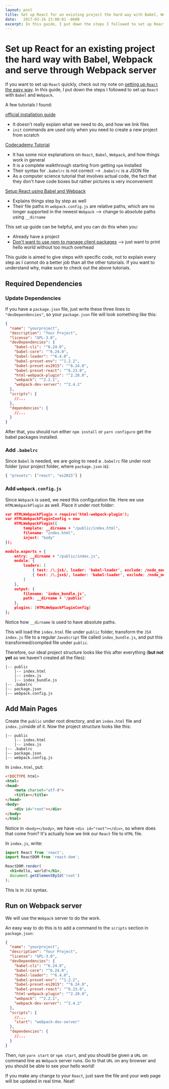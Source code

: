 ```yaml
---
layout: post
title: Set up React for an existing project the hard way with Babel, Webpack and serve through Webpack server
date:   2017-03-16 23:00:01 -0600
excerpt: In this guide, I put down the steps I followed to set up React with Babel and Webpack.
---
```


# Set up React for an existing project the hard way with Babel, Webpack and serve through Webpack server

If you want to set up `React` quickly, check out my note on [setting up `React` the easy way](https://gist.github.com/42mandychen/0aa124fda880689dc2c4308f3d9628d0). In this guide, I put down the steps I followed to set up `React` with `Babel` and `Webpack`.

A few tutorials I found:

[official installation guide](https://facebook.github.io/react/docs/installation.html)

- It doesn't really explain what we need to do, and how we link files
- `init` commands are used only when you need to create a new project from scratch

[Codecademy Tutorial](https://www.codecademy.com/articles/react-setup-i)

- It has some nice explanations on `React`, `Babel`, `Webpack`, and how things work in general
- It is a complete walkthrough starting from getting `npm` installed
- Their syntax for `.babelrc` is not correct —> `.babelrc` is a JSON file
- As a computer science tutorial that involves actual code, the fact that they don't have code boxes but rather pictures is very inconvenient

[Setup React using Babel and Webpack](https://scotch.io/tutorials/setup-a-react-environment-using-webpack-and-babel)

- Explains things step by step as well
- Their file paths in `webpack.config.js` are relative paths, which are no longer supported in the newest `Webpack` —> change to absolute paths using `__dirname`

This set up guide can be helpful, and you can do this when you:

- Already have a project
- [Don't want to use npm to manage client packages](https://facebook.github.io/react/docs/installation.html#using-a-cdn) —> just want to print hello world without too much overhead

This guide is aimed to give steps with specific code, not to explain every step as I cannot do a better job than all the other tutorials. If you want to understand why, make sure to check out the above tutorials.

## Required Dependencies

### Update Dependencies

If you have a `package.json` file, just write these three lines to `"devDependencies"`, so your `package.json` file will look something like this:

```json
{
  "name": "yourproject",
  "description": "Your Project",
  "license": "GPL-3.0",
  "devDependencies": {
    "babel-cli": "^6.24.0",
    "babel-core": "^6.24.0",
    "babel-loader": "^6.4.0",
    "babel-preset-env": "^1.2.2",
    "babel-preset-es2015": "^6.24.0",
    "babel-preset-react": "^6.23.0",
    "html-webpack-plugin": "^2.28.0",
    "webpack": "^2.2.1",
    "webpack-dev-server": "^2.4.2"
  },
  "scripts": {
    //...
  },
  "dependencies": {
    //...
  }
}
```

After that, you should run either `npm install` or `yarn configure` get the babel packages installed.

### Add `.babelrc`

Since `Babel` is needed, we are going to need a `.babelrc` file under root folder (your project folder, where `package.json` is):

```javascript
{ "presets": ["react", "es2015"] }
```

### Add `webpack.config.js`

Since `Webpack` is used, we need this configuration file. Here we use `HTMLWebpackPlugin` as well. Place it under root folder:

```json
var HTMLWebpackPlugin = require('html-webpack-plugin');
var HTMLWebpackPluginConfig = new
    HTMLWebpackPlugin({
        template: __dirname + "/public/index.html",
        filename: "index.html",
        inject: "body"
});

module.exports = {
    entry: __dirname + "/public/index.js",
    module: {
        loaders: [
            { test: /\.js$/, loader: 'babel-loader', exclude: /node_modules/ },
            { test: /\.jsx$/, loader: 'babel-loader', exclude: /node_modules/ }
        ]
    },
    output: {
        filename: 'index_bundle.js',
        path: __dirname + '/public'
    },
    plugins: [HTMLWebpackPluginConfig]
};
```

Notice how `__dirname` is used to have absolute paths.

This will load the `index.html` file under `public` folder, transform the `JSX` `index.js` file to a regular `JavaScript` file called `index_bundle.js`, and put this transformed/compiled file under `public`.

Therefore, our ideal project structure looks like this after everything (**but not yet** as we haven't created all the files):

```
|-- public
	|-- index.html
	|-- index.js
	|-- index_bundle.js
|-- .babelrc
|-- package.json
|-- webpack.config.js
```



## Add Main Pages

Create the `public` under root directory, and an `index.html` file and `index.js`inside of it. Now the project structure looks like this:

```
|-- public
	|-- index.html
	|-- index.js
|-- .babelrc
|-- package.json
|-- webpack.config.js
```

In `index.html`, put:

```html
<!DOCTYPE html>
<html>
<head>
    <meta charset="utf-8">
    <title></title>
</head>
<body>
  	<div id="root"></div>
</body>
</html>
```

Notice in `<body></body>`, we have `<div id="root"></div>`, so where does that come from? It's actually how we link our `React` file to `HTML` file.

In `index.js`, write:

```jsx
import React from 'react';
import ReactDOM from 'react-dom';

ReactDOM.render(
  <h1>Hello, world!</h1>,
  document.getElementById('root')
);
```

This is in `JSX` syntax.



## Run on Webpack server

We will use the `Webpack` server to do the work.

An easy way to do this is to add a command to the `scripts` section in `package.json`:

```json
{
  "name": "yourproject",
  "description": "Your Project",
  "license": "GPL-3.0",
  "devDependencies": {
    "babel-cli": "^6.24.0",
    "babel-core": "^6.24.0",
    "babel-loader": "^6.4.0",
    "babel-preset-env": "^1.2.2",
    "babel-preset-es2015": "^6.24.0",
    "babel-preset-react": "^6.23.0",
    "html-webpack-plugin": "^2.28.0",
    "webpack": "^2.2.1",
    "webpack-dev-server": "^2.4.2"
  },
  "scripts": {
    //...
    "start": "webpack-dev-server"
  },
  "dependencies": {
    //...
  }
}
```

Then, run `yarn start` or `npm start`, and you should be given a `URL` on command line as `Webpack` server runs. Go to that `URL` on any browser and you should be able to see your hello world!

If you make any change to your `React`, just save the file and your web page will be updated in real time. Neat!
